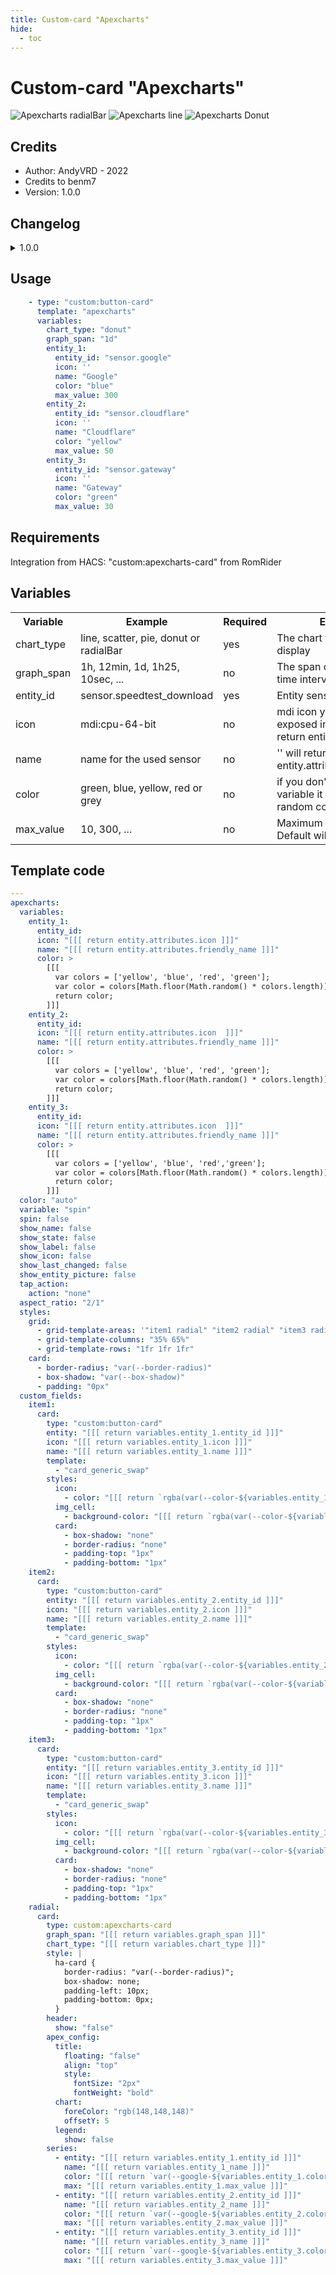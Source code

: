 ```yaml
---
title: Custom-card "Apexcharts"
hide:
  - toc
---
```

<!-- markdownlint-disable MD046 -->

# Custom-card "Apexcharts"

![Apexcharts radialBar](../../docs/assets/img/custom_card_apexcharts_radialBar.png)
![Apexcharts line](../../docs/assets/img/custom_card_apexcharts_line.png)
![Apexcharts Donut](../../docs/assets/img/custom_card_apexcharts_donut.png)

## Credits

- Author: AndyVRD - 2022
- Credits to benm7
- Version: 1.0.0

## Changelog

<details>
<summary>1.0.0</summary>
Initial release
</details>

## Usage

```yaml
    - type: "custom:button-card"
      template: "apexcharts"
      variables:
        chart_type: "donut"
        graph_span: "1d"
        entity_1:
          entity_id: "sensor.google"
          icon: ''
          name: "Google"
          color: "blue"
          max_value: 300
        entity_2:
          entity_id: "sensor.cloudflare"
          icon: ''
          name: "Cloudflare"
          color: "yellow"
          max_value: 50
        entity_3:
          entity_id: "sensor.gateway"
          icon: ''
          name: "Gateway"
          color: "green"
          max_value: 30
```

## Requirements

Integration from HACS: "custom:apexcharts-card" from RomRider

## Variables

<table>
<tr>
<th>Variable</th>
<th>Example</th>
<th>Required</th>
<th>Explanation</th>
</tr>
<tr>
<td>chart_type</td>
<td>line, scatter, pie, donut or radialBar</td>
<td>yes</td>
<td>The chart type you want to display</td>
</tr>
<tr>
<td>graph_span</td>
<td>1h, 12min, 1d, 1h25, 10sec, ...</td>
<td>no</td>
<td>The span of the graph as a time interval</td>
</tr>
<tr>
<td>entity_id</td>
<td>sensor.speedtest_download</td>
<td>yes</td>
<td>Entity sensor of choice</td>
</tr>
<tr>
<td>icon</td>
<td>mdi:cpu-64-bit</td>
<td>no</td>
<td>mdi icon you want to be exposed in the img_cell, '' will return entity.attributes.icon </td>
</tr>
<tr>
<td>name</td>
<td>name for the used sensor</td>
<td>no</td>
<td>'' will return entity.attributes.friendly_name</td>
</tr>
<tr>
<td>color</td>
<td>green, blue, yellow, red or grey</td>
<td>no</td>
<td>if you don't use the color variable it will choice a random color</td>
</tr>
<tr>
<td>max_value</td>
<td>10, 300, ...</td>
<td>no</td>
<td>Maximum value of the sensor. Default will be 100</td>
</tr>
</table>

## Template code

```yaml
---
apexcharts:
  variables:
    entity_1:
      entity_id:
      icon: "[[[ return entity.attributes.icon ]]]"
      name: "[[[ return entity.attributes.friendly_name ]]]"
      color: >
        [[[
          var colors = ['yellow', 'blue', 'red', 'green'];
          var color = colors[Math.floor(Math.random() * colors.length)];
          return color;
        ]]]
    entity_2:
      entity_id:
      icon: "[[[ return entity.attributes.icon  ]]]"
      name: "[[[ return entity.attributes.friendly_name ]]]"
      color: >
        [[[
          var colors = ['yellow', 'blue', 'red', 'green'];
          var color = colors[Math.floor(Math.random() * colors.length)];
          return color;
        ]]]
    entity_3:
      entity_id:
      icon: "[[[ return entity.attributes.icon  ]]]"
      name: "[[[ return entity.attributes.friendly_name ]]]"
      color: >
        [[[
          var colors = ['yellow', 'blue', 'red','green'];
          var color = colors[Math.floor(Math.random() * colors.length)];
          return color;
        ]]]
  color: "auto"
  variable: "spin"
  spin: false
  show_name: false
  show_state: false
  show_label: false
  show_icon: false
  show_last_changed: false
  show_entity_picture: false
  tap_action:
    action: "none"
  aspect_ratio: "2/1"
  styles:
    grid:
      - grid-template-areas: '"item1 radial" "item2 radial" "item3 radial"'
      - grid-template-columns: "35% 65%"
      - grid-template-rows: "1fr 1fr 1fr"
    card:
      - border-radius: "var(--border-radius)"
      - box-shadow: "var(--box-shadow)"
      - padding: "0px"
  custom_fields:
    item1:
      card:
        type: "custom:button-card"
        entity: "[[[ return variables.entity_1.entity_id ]]]"
        icon: "[[[ return variables.entity_1.icon ]]]"
        name: "[[[ return variables.entity_1.name ]]]"
        template:
          - "card_generic_swap"
        styles:
          icon:
            - color: "[[[ return `rgba(var(--color-${variables.entity_1.color}), 1)`;]]]"
          img_cell:
            - background-color: "[[[ return `rgba(var(--color-${variables.entity_1.color}), 0.20)`;]]]"
          card:
            - box-shadow: "none"
            - border-radius: "none"
            - padding-top: "1px"
            - padding-bottom: "1px"
    item2:
      card:
        type: "custom:button-card"
        entity: "[[[ return variables.entity_2.entity_id ]]]"
        icon: "[[[ return variables.entity_2.icon ]]]"
        name: "[[[ return variables.entity_2.name ]]]"
        template:
          - "card_generic_swap"
        styles:
          icon:
            - color: "[[[ return `rgba(var(--color-${variables.entity_2.color}), 1)`;]]]"
          img_cell:
            - background-color: "[[[ return `rgba(var(--color-${variables.entity_2.color}), 0.20)`;]]]"
          card:
            - box-shadow: "none"
            - border-radius: "none"
            - padding-top: "1px"
            - padding-bottom: "1px"
    item3:
      card:
        type: "custom:button-card"
        entity: "[[[ return variables.entity_3.entity_id ]]]"
        icon: "[[[ return variables.entity_3.icon ]]]"
        name: "[[[ return variables.entity_3.name ]]]"
        template:
          - "card_generic_swap"
        styles:
          icon:
            - color: "[[[ return `rgba(var(--color-${variables.entity_3.color}), 1)`;]]]"
          img_cell:
            - background-color: "[[[ return `rgba(var(--color-${variables.entity_3.color}), 0.20)`;]]]"
          card:
            - box-shadow: "none"
            - border-radius: "none"
            - padding-top: "1px"
            - padding-bottom: "1px"
    radial:
      card:
        type: custom:apexcharts-card
        graph_span: "[[[ return variables.graph_span ]]]"
        chart_type: "[[[ return variables.chart_type ]]]"
        style: |
          ha-card {
            border-radius: "var(--border-radius)";
            box-shadow: none;
            padding-left: 10px;
            padding-bottom: 0px;
          }
        header:
          show: "false"
        apex_config:
          title:
            floating: "false"
            align: "top"
            style:
              fontSize: "2px"
              fontWeight: "bold"
          chart:
            foreColor: "rgb(148,148,148)"
            offsetY: 5
          legend:
            show: false
        series:
          - entity: "[[[ return variables.entity_1.entity_id ]]]"
            name: "[[[ return variables.entity_1_name ]]]"
            color: "[[[ return `var(--google-${variables.entity_1.color})`;]]]"
            max: "[[[ return variables.entity_1.max_value ]]]"
          - entity: "[[[ return variables.entity_2.entity_id ]]]"
            name: "[[[ return variables.entity_2_name ]]]"
            color: "[[[ return `var(--google-${variables.entity_2.color})`;]]]"
            max: "[[[ return variables.entity_2.max_value ]]]"
          - entity: "[[[ return variables.entity_3.entity_id ]]]"
            name: "[[[ return variables.entity_3_name ]]]"
            color: "[[[ return `var(--google-${variables.entity_3.color})`;]]]"
            max: "[[[ return variables.entity_3.max_value ]]]"
```
